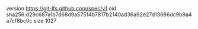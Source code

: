 version https://git-lfs.github.com/spec/v1
oid sha256:d29c687a1b7d68d9a57514b7817b2140ad36a92e27d13686dc9b9a4a7cf8bc0c
size 1027
